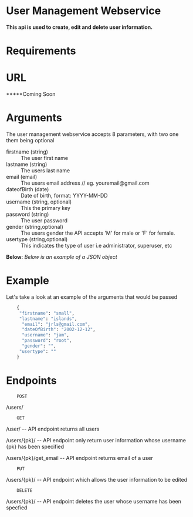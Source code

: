 # User Management Webservice


**This api is used to create, edit and delete user information.**

# Requirements



# URL 

*****Coming Soon 

# Arguments


The user management webservice accepts 8 parameters, with two one them being optional

<dl>
<dt>firstname  (string) </dt>
  <dd>The user first name</dd>

<dt>lastname  (string)</dt>
  <dd>The users last name  </dd>

<dt>email  (email) </dt>
  <dd>The users email address // eg. youremail@gmail.com</dd>

<dt>dateofBirth  (date)</dt>
  <dd>Date of birth,  format: YYYY-MM-DD</dd>

<dt>username (string, optional)</dt>
  <dd>This the primary key</dd>

<dt>password (string)</dt>
  <dd>The user password</dd>

<dt>gender  (string,optional)</dt>
  <dd>The users gender the API accepts 'M' for male or 'F' for female.</dd>

<dt>usertype (string,optional)</dt>
  <dd>This indicates the type of user i.e administrator, superuser, etc </dd>


**Below**: *Below is an example of a JSON object*

# Example

Let's take a look at an example of the arguments that would be passed


```python
    {
     "firstname": "small",
     "lastname": "islands",
      "email": "jrls@gmail.com",
      "dateOfBirth": "2002-12-12",
      "username": "jam",
      "password": "root",
      "gender": "",
     "usertype": ""
    }

```
# Endpoints

```
    POST
```
<p>/users/</p>

```
    GET
```
<p>/user/       -- API endpoint returns all users</p>
<p>/users/{pk}/    -- API endpoint only return user information whose username {pk} has been specified </p>
<p>/users/{pk}/get_email -- API endpoint returns email of a user

```
    PUT
```
<p>/users/{pk}/   -- API endpoint which allows the user information to be edited </p>

```
    DELETE
```
<p>/users/{pk}/   -- API endpoint deletes the user whose username has been specfied</p>





[build-status-image]: https://secure.travis-ci.org/tomchristie/django-rest-framework.png?branch=master
[travis]: http://travis-ci.org/tomchristie/django-rest-framework?branch=master
[twitter]: https://twitter.com/_tomchristie
[group]: https://groups.google.com/forum/?fromgroups#!forum/django-rest-framework
[0.4]: https://github.com/tomchristie/django-rest-framework/tree/0.4.X
[sandbox]: http://restframework.herokuapp.com/

[index]: http://www.django-rest-framework.org/
[oauth1-section]: http://www.django-rest-framework.org/api-guide/authentication.html#oauthauthentication
[oauth2-section]: http://www.django-rest-framework.org/api-guide/authentication.html#oauth2authentication
[serializer-section]: http://www.django-rest-framework.org/api-guide/serializers.html#serializers
[modelserializer-section]: http://www.django-rest-framework.org/api-guide/serializers.html#modelserializer
[functionview-section]: http://www.django-rest-framework.org/api-guide/views.html#function-based-views
[generic-views]: http://www.django-rest-framework.org/api-guide/generic-views.html
[viewsets]: http://www.django-rest-framework.org/api-guide/viewsets.html
[routers]: http://www.django-rest-framework.org/api-guide/routers.html
[serializers]: http://www.django-rest-framework.org/api-guide/serializers.html
[authentication]: http://www.django-rest-framework.org/api-guide/authentication.html

[rest-framework-2-announcement]: http://www.django-rest-framework.org/topics/rest-framework-2-announcement.html
[2.1.0-notes]: https://groups.google.com/d/topic/django-rest-framework/Vv2M0CMY9bg/discussion
[image]: http://www.django-rest-framework.org/img/quickstart.png

[tox]: http://testrun.org/tox/latest/

[tehjones]: https://twitter.com/tehjones/status/294986071979196416
[wlonk]: https://twitter.com/wlonk/status/261689665952833536
[laserllama]: https://twitter.com/laserllama/status/328688333750407168

[docs]: http://www.django-rest-framework.org/
[urlobject]: https://github.com/zacharyvoase/urlobject
[markdown]: http://pypi.python.org/pypi/Markdown/
[pyyaml]: http://pypi.python.org/pypi/PyYAML
[defusedxml]: https://pypi.python.org/pypi/defusedxml
[django-filter]: http://pypi.python.org/pypi/django-filter
[security-mail]: mailto:rest-framework-security@googlegroups.com